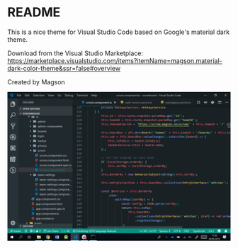 # README

This is a nice theme for Visual Studio Code based on Google's material dark theme. 

Download from the Visual Studio Marketplace: https://marketplace.visualstudio.com/items?itemName=magson.material-dark-color-theme&ssr=false#overview

Created by Magson

![](assets/screenshot.JPG)
